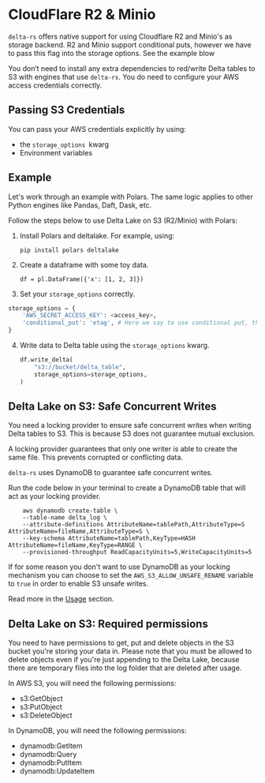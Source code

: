 # CloudFlare R2 & Minio

`delta-rs` offers native support for using Cloudflare R2 and Minio's as storage backend. R2 and Minio support conditional puts, however we have to pass this flag into the storage options. See the example blow

You don’t need to install any extra dependencies to red/write Delta tables to S3 with engines that use `delta-rs`. You do need to configure your AWS access credentials correctly.

## Passing S3 Credentials

You can pass your AWS credentials explicitly by using:

- the `storage_options `kwarg
- Environment variables

## Example

Let's work through an example with Polars. The same logic applies to other Python engines like Pandas, Daft, Dask, etc.

Follow the steps below to use Delta Lake on S3 (R2/Minio) with Polars:

1. Install Polars and deltalake. For example, using:

   `pip install polars deltalake`

2. Create a dataframe with some toy data.

   `df = pl.DataFrame({'x': [1, 2, 3]})`

3. Set your `storage_options` correctly.

```python
storage_options = {
    'AWS_SECRET_ACCESS_KEY': <access_key>,
    'conditional_put': 'etag', # Here we say to use conditional put, this provides safe concurrency.
}
```

4. Write data to Delta table using the `storage_options` kwarg.

   ```python
   df.write_delta(
       "s3://bucket/delta_table",
       storage_options=storage_options,
   )
   ```

## Delta Lake on S3: Safe Concurrent Writes

You need a locking provider to ensure safe concurrent writes when writing Delta tables to S3. This is because S3 does not guarantee mutual exclusion.

A locking provider guarantees that only one writer is able to create the same file. This prevents corrupted or conflicting data.

`delta-rs` uses DynamoDB to guarantee safe concurrent writes.

Run the code below in your terminal to create a DynamoDB table that will act as your locking provider.

```
    aws dynamodb create-table \
    --table-name delta_log \
    --attribute-definitions AttributeName=tablePath,AttributeType=S AttributeName=fileName,AttributeType=S \
    --key-schema AttributeName=tablePath,KeyType=HASH AttributeName=fileName,KeyType=RANGE \
    --provisioned-throughput ReadCapacityUnits=5,WriteCapacityUnits=5
```

If for some reason you don't want to use DynamoDB as your locking mechanism you can choose to set the `AWS_S3_ALLOW_UNSAFE_RENAME` variable to `true` in order to enable S3 unsafe writes.

Read more in the [Usage](../../usage/writing/writing-to-s3-with-locking-provider.md) section.

## Delta Lake on S3: Required permissions

You need to have permissions to get, put and delete objects in the S3 bucket you're storing your data in. Please note that you must be allowed to delete objects even if you're just appending to the Delta Lake, because there are temporary files into the log folder that are deleted after usage.

In AWS S3, you will need the following permissions:

- s3:GetObject
- s3:PutObject
- s3:DeleteObject

In DynamoDB, you will need the following permissions:

- dynamodb:GetItem
- dynamodb:Query
- dynamodb:PutItem
- dynamodb:UpdateItem
